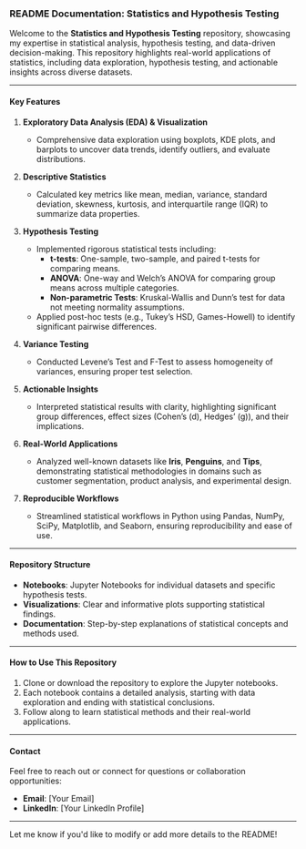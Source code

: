 ### **README Documentation: Statistics and Hypothesis Testing**  

Welcome to the **Statistics and Hypothesis Testing** repository, showcasing my expertise in statistical analysis, hypothesis testing, and data-driven decision-making. This repository highlights real-world applications of statistics, including data exploration, hypothesis testing, and actionable insights across diverse datasets.  

---

#### **Key Features**  

1. **Exploratory Data Analysis (EDA) & Visualization**  
   - Comprehensive data exploration using boxplots, KDE plots, and barplots to uncover data trends, identify outliers, and evaluate distributions.  

2. **Descriptive Statistics**  
   - Calculated key metrics like mean, median, variance, standard deviation, skewness, kurtosis, and interquartile range (IQR) to summarize data properties.  

3. **Hypothesis Testing**  
   - Implemented rigorous statistical tests including:
     - **t-tests**: One-sample, two-sample, and paired t-tests for comparing means.  
     - **ANOVA**: One-way and Welch’s ANOVA for comparing group means across multiple categories.  
     - **Non-parametric Tests**: Kruskal-Wallis and Dunn’s test for data not meeting normality assumptions.  
   - Applied post-hoc tests (e.g., Tukey’s HSD, Games-Howell) to identify significant pairwise differences.  

4. **Variance Testing**  
   - Conducted Levene’s Test and F-Test to assess homogeneity of variances, ensuring proper test selection.  

5. **Actionable Insights**  
   - Interpreted statistical results with clarity, highlighting significant group differences, effect sizes (Cohen’s \(d\), Hedges’ \(g\)), and their implications.  

6. **Real-World Applications**  
   - Analyzed well-known datasets like **Iris**, **Penguins**, and **Tips**, demonstrating statistical methodologies in domains such as customer segmentation, product analysis, and experimental design.  

7. **Reproducible Workflows**  
   - Streamlined statistical workflows in Python using Pandas, NumPy, SciPy, Matplotlib, and Seaborn, ensuring reproducibility and ease of use.  

---

#### **Repository Structure**
- **Notebooks**: Jupyter Notebooks for individual datasets and specific hypothesis tests.  
- **Visualizations**: Clear and informative plots supporting statistical findings.  
- **Documentation**: Step-by-step explanations of statistical concepts and methods used.  

---

#### **How to Use This Repository**
1. Clone or download the repository to explore the Jupyter notebooks.  
2. Each notebook contains a detailed analysis, starting with data exploration and ending with statistical conclusions.  
3. Follow along to learn statistical methods and their real-world applications.  

---

#### **Contact**  
Feel free to reach out or connect for questions or collaboration opportunities:  
- **Email**: [Your Email]  
- **LinkedIn**: [Your LinkedIn Profile]  

---

Let me know if you'd like to modify or add more details to the README!
